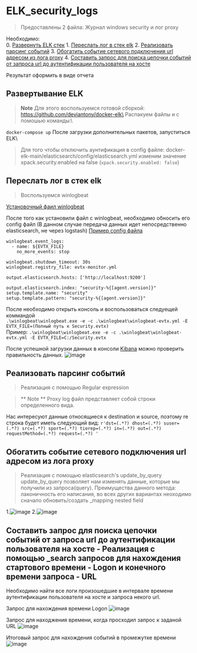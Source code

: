 # ELK_security_logs
>Предоставлены 2 файла:
>Журнал windows security и лог proxy

Необходимо:\
	0. [Развернуть ELK стек](#Развертывание-ELK)
	1. [Переслать лог в стек elk](#Переслать-лог-в-стек-elk)
	2. [Реализовать парсинг событий](#Реализовать-парсинг-событий)
	3. [Обогатить событие сетевого подключения url адресом из лога proxy](#Обогатить-событие-сетевого-подключения-url-адресом-из-лога-proxy)
	4. [Составить запрос для поиска цепочки событий от запроса url до аутентификации пользователя на хосте](#Составить-запрос-для-поиска-цепочки-событий-от-запроса-url-до-аутентификации-пользователя-на-хосте)
	
Результат оформить в виде отчета

## Развертывание ELK
> **Note**
> Для этого воспользуемся готовой сборкой:\
> https://github.com/deviantony/docker-elk\
Распакуем файлы и  с помошью команды:\

```docker-compose up```
После загрузки дополнительных пакетов, запуститься ELK\
> Для того чтобы отключить аунтификация в config файле: docker-elk-main/elasticsearch/config/elasticsearch.yml изменим значение xpack.security.enabled на false (```xpack.security.enabled: false```)


## Переслать лог в стек elk 
> Воспользуемся winlogbeat

[Установочный фаил winlogbeat](https://www.elastic.co/downloads/beats/winlogbeat)

После того как установили файл с winlogbeat, необходимо обносить его config файл (В данном случае передача данных идет непосредственно elasticsearch, не через logstash)
[Пример config файла](https://www.elastic.co/guide/en/beats/winlogbeat/current/reading-from-evtx.html)

```
winlogbeat.event_logs:
  - name: ${EVTX_FILE} 
    no_more_events: stop 

winlogbeat.shutdown_timeout: 30s 
winlogbeat.registry_file: evtx-monitor.yml 

output.elasticsearch.hosts: ['http://localhost:9200']

output.elasticsearch.index: "security-%{[agent.version]}"
setup.template.name: "security"
setup.template.pattern: "security-%{[agent.version]}"
```

После необходимо открыть консоль и воспользоваться следуещей коммандой\
```.\winlogbeat\winlogbeat.exe -e -c .\winlogbeat\winlogbeat-evtx.yml -E EVTX_FILE=(Полный путь к Security.evtx)```\
Пример: ```.\winlogbeat\winlogbeat.exe -e -c .\winlogbeat\winlogbeat-evtx.yml -E EVTX_FILE=C:/Security.evtx```

После успешной загрузки данных в консоли [Kibana](http://localhost:5601/app/dev_tools#/console) можно проверить правильность данных.
![image](https://user-images.githubusercontent.com/47724762/185793795-c278e2e6-e6c0-44d3-b7f6-776a0c617463.png)

## Реализовать парсинг событий
> Реализация с помощью Regular expression

> ** Note **
> Proxy log файл представляет собой строки определенного вида.

Нас интересуют данные относящиеся к destination и source, поэтому re строка будет иметь следующий вид:
```r'dst=(.*?) dhost=(.*?) suser=(.*?) src=(.*?) sport=(.*?) tierep=(.*?) in=(.*?) out=(.*?) requestMethod=(.*?) request=(.*?) '```

## Обогатить событие сетевого подключения url адресом из лога proxy 
> Реализация с помощью elasticsearch's update_by_query
update_by_query позволяет нам изменять данные, которые мы получили из запроса(query). Преимущества данного метода: лаконичность его написания, во всех других вариантах неоходимо сначало обновить/создать \_mapping nested field 

1.![image](https://user-images.githubusercontent.com/47724762/185794271-b7cb40d3-c766-42ca-b4d3-bed3aa85ce52.png)
2.![image](https://user-images.githubusercontent.com/47724762/185794286-8a30f87a-d237-4482-a747-a493a414d82a.png)

## Составить запрос для поиска цепочки событий от запроса url до аутентификации пользователя на хосте - Реализация с помощью \_search запросов для нахождения стартового времени - Logon и конечного времени запроса - URL

Необходимо найти все логи произошедшие в интервале времени аутентификации пользователя на хосте и запроса некого url.

Запрос для нахождения времени Logon
![image](https://user-images.githubusercontent.com/47724762/185794647-333fcba0-70b4-4da0-83e4-8f4bd409d876.png)

Запрос для находжения времени, когда просходил запрос к заданой URL
![image](https://user-images.githubusercontent.com/47724762/185794751-9a5a1714-d143-4b70-bde0-a2fc5932b86d.png)

Итоговый запрос для нахождения событий в промежутке времени
![image](https://user-images.githubusercontent.com/47724762/185794896-74756323-ba8f-4b7b-9f90-d0e75e24d09a.png)

 
